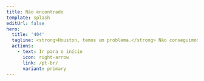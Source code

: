 ```yaml
---
title: Não encontrado
template: splash
editUrl: false
hero:
  title: '404'
  tagline: <strong>Houston, temos um problema.</strong> Não conseguimos encontrar essa página.<br>Verifique a URL ou tente utilizar a barra de pesquisa.
  actions:
    - text: Ir para o início
      icon: right-arrow
      link: /pt-br/
      variant: primary
---
```

